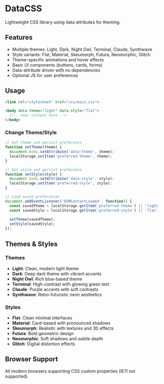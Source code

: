 # DataCSS

Lightweight CSS library using data attributes for theming.

## Features

- Multiple themes: Light, Dark, Night Owl, Terminal, Claude, Synthwave
- Style variants: Flat, Material, Skeumorph, Futura, Neomorphic, Glitch
- Theme-specific animations and hover effects
- Basic UI components (buttons, cards, forms)
- Data-attribute driven with no dependencies
- Optional JS for user preferences

## Usage

```html
<link rel="stylesheet" href="css/main.css">

<body data-theme="light" data-style="flat">
  <!-- Your content here -->
</body>
```

### Change Theme/Style

```javascript
// Set theme and persist preference
function setTheme(theme) {
  document.body.setAttribute('data-theme', theme);
  localStorage.setItem('preferred-theme', theme);
}

// Set style and persist preference
function setStyle(style) {
  document.body.setAttribute('data-style', style);
  localStorage.setItem('preferred-style', style);
}

// Load saved preferences
document.addEventListener('DOMContentLoaded', function() {
  const savedTheme = localStorage.getItem('preferred-theme') || 'light';
  const savedStyle = localStorage.getItem('preferred-style') || 'flat';
  
  setTheme(savedTheme);
  setStyle(savedStyle);
});
```

## Themes & Styles

### Themes
- **Light**: Clean, modern light theme
- **Dark**: Deep dark theme with vibrant accents
- **Night Owl**: Rich blue-based theme
- **Terminal**: High-contrast with glowing green text
- **Claude**: Purple accents with soft contrasts
- **Synthwave**: Retro-futuristic neon aesthetics

### Styles
- **Flat**: Clean minimal interfaces
- **Material**: Card-based with pronounced shadows
- **Skeumorph**: Realistic with textures and 3D effects
- **Futura**: Bold geometric design
- **Neomorphic**: Soft shadows and subtle depth
- **Glitch**: Digital distortion effects

## Browser Support

All modern browsers supporting CSS custom properties (IE11 not supported).

